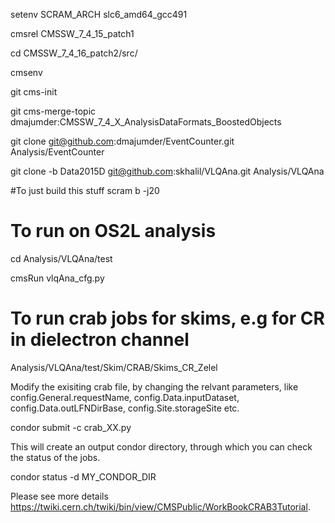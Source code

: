 setenv SCRAM_ARCH slc6_amd64_gcc491

cmsrel CMSSW_7_4_15_patch1

cd CMSSW_7_4_16_patch2/src/

cmsenv

git cms-init

git cms-merge-topic dmajumder:CMSSW_7_4_X_AnalysisDataFormats_BoostedObjects

git clone git@github.com:dmajumder/EventCounter.git Analysis/EventCounter 

git clone -b Data2015D  git@github.com:skhalil/VLQAna.git  Analysis/VLQAna

 
#To just build this stuff
scram b -j20

# To run on OS2L analysis
cd Analysis/VLQAna/test

cmsRun vlqAna_cfg.py 

# To run crab jobs for skims, e.g for CR in dielectron channel

Analysis/VLQAna/test/Skim/CRAB/Skims_CR_Zelel 

Modify the exisiting crab file, by changing the relvant parameters, like config.General.requestName, config.Data.inputDataset, config.Data.outLFNDirBase, config.Site.storageSite etc.

condor submit -c crab_XX.py

This will create an output condor directory, through which you can check the status of the jobs.

condor status -d MY_CONDOR_DIR

Please see more details https://twiki.cern.ch/twiki/bin/view/CMSPublic/WorkBookCRAB3Tutorial.



